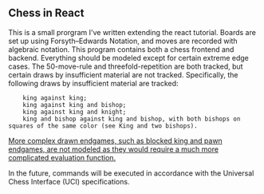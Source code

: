 ## Chess in React
This is a small prorgram I've written extending the react tutorial. Boards are set up using Forsyth–Edwards Notation, and moves are recorded with algebraic notation. This program contains both a chess frontend and backend. Everything should be modeled except for certain extreme edge cases. The 50-move-rule and threefold-repetition are both tracked, but certain draws by insufficient material are not tracked. Specifically, the following draws by insufficient material are tracked:
```
    king against king;
    king against king and bishop;
    king against king and knight;
    king and bishop against king and bishop, with both bishops on squares of the same color (see King and two bishops).
 ```
[More complex drawn endgames, such as blocked king and pawn endgames, are not modeled as they would require a much more complicated evaluation function.](https://www.chessprogramming.org/Draw_Evaluation)


In the future, commands will be executed in accordance with the Universal Chess Interface (UCI) specifications. 
